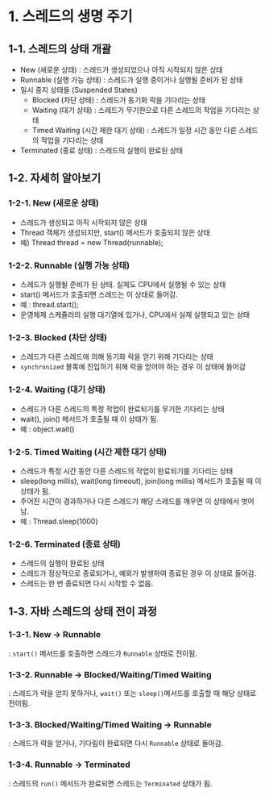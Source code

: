 # 1. 스레드의 생명 주기

## 1-1. 스레드의 상태 개괄
- New (새로운 상태) : 스레드가 생성되었으나 아직 시작되지 않은 상태
- Runnable (실행 가능 상태) : 스레드가 실행 중이거나 실행될 준비가 된 상태
- 일시 중지 상태들 (Suspended States)
  - Blocked (차단 상태) : 스레드가 동기화 락을 기다리는 상태
  - Waiting (대기 상태) : 스레드가 무기한으로 다른 스레드의 작업을 기다리는 상태
  - Timed Waiting (시간 제한 대기 상태) : 스레드가 일정 시간 동안 다른 스레드의 작업을 기다리는 상태
- Terminated (종료 상태) : 스레드의 실행이 완료된 상태

## 1-2. 자세히 알아보기

### 1-2-1. New (새로운 상태)
- 스레드가 생성되고 아직 시작되지 않은 상태
- Thread 객체가 생성되지만, start() 메서드가 호출되지 않은 상태
- 예) Thread thread = new Thread(runnable);

### 1-2-2. Runnable (실행 가능 상태)
- 스레드가 실행될 준비가 된 상태. 실제도 CPU에서 실행될 수 있는 상태
- start() 메서드가 호출되면 스레드는 이 상태로 들어감.
- 예 : thread.start();
- 운영체제 스케쥴러의 실행 대기열에 있거나, CPU에서 실제 실행되고 있는 상태

### 1-2-3. Blocked (차단 상태)
- 스레드가 다른 스레드에 의해 동기화 락을 얻기 위해 기다리는 상태
- `synchronized` 블록에 진입하기 위해 락을 얻어야 하는 경우 이 상태에 들어감

### 1-2-4. Waiting (대기 상태)
- 스레드가 다른 스레드의 특정 작업이 완료되기를 무기한 기다리는 상태
- wait(), join() 메서드가 호출될 때 이 상태가 됨.
- 예 : object.wait()

### 1-2-5. Timed Waiting (시간 제한 대기 상태)
- 스레드가 특정 시간 동안 다른 스레드의 작업이 완료되기를 기다리는 상태
- sleep(long millis), wait(long timeout), join(long millis) 메서드가 호출될 때 이 상태가 됨.
- 주어진 시간이 경과하거나 다른 스레드가 해당 스레드를 깨우면 이 상태에서 벗어남.
- 예 : Thread.sleep(1000)

### 1-2-6. Terminated (종료 상태)
- 스레드의 실행이 완료된 상태
- 스레드가 정상적으로 종료되거나, 예외가 발생하여 종료된 경우 이 상태로 들어감.
- 스레드는 한 번 종료되면 다시 시작할 수 없음.

## 1-3. 자바 스레드의 상태 전이 과정
### 1-3-1. New -> Runnable
: `start()` 메서드를 호출하면 스레드가 `Runnable` 상태로 전이됨.
### 1-3-2. Runnable -> Blocked/Waiting/Timed Waiting
: 스레드가 락을 얻지 못하거나, `wait()` 또는 `sleep()`메서드를 호출할 때 해당 상태로 전이됨.
### 1-3-3. Blocked/Waiting/Timed Waiting -> Runnable
: 스레드가 락을 얻거나, 기다림이 완료되면 다시 `Runnable` 상태로 돌아감.
### 1-3-4. Runnable -> Terminated
: 스레드의 `run()` 메서드가 완료되면 스레드는 `Terminated` 상태가 됨.
